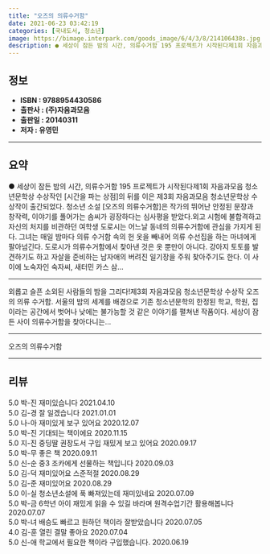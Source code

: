 ```yaml
---
title: "오즈의 의류수거함"
date: 2021-06-23 03:42:19
categories: [국내도서, 청소년]
image: https://bimage.interpark.com/goods_image/6/4/3/8/214106438s.jpg
description: ● 세상이 잠든 밤의 시간, 의류수거함 195 프로젝트가 시작된다제1회 자음과모음 청소년문학상 수상작인 [시간을 파는 상점]의 뒤를 이은 제3회 자음과모음 청소년문학상 수상작이 출간되었다. 청소년 소설 [오즈의 의류수거함]은 작가의 뛰어난 안정된 문장과 창작력, 이야기를 풀어가는 솜
---
```


## **정보**

- **ISBN : 9788954430586**
- **출판사 : (주)자음과모음**
- **출판일 : 20140311**
- **저자 : 유영민**

------



## **요약**

●  세상이 잠든 밤의 시간, 의류수거함 195 프로젝트가 시작된다제1회 자음과모음 청소년문학상 수상작인 [시간을 파는 상점]의  뒤를 이은 제3회 자음과모음 청소년문학상 수상작이 출간되었다. 청소년 소설 [오즈의 의류수거함]은 작가의 뛰어난 안정된 문장과 창작력, 이야기를 풀어가는 솜씨가 굉장하다는 심사평을 받았다.외고 시험에 불합격하고 자신의 처지를 비관하던 여학생 도로시는 어느날 동네의 의류수거함에 관심을 가지게 된다. 그녀는 매일 밤마다 의류 수거함 속의 헌 옷을 빼내어 의류 수선집을 하는 마녀에게 팔아넘긴다. 도로시가 의류수거함에서 찾아낸 것은 옷 뿐만이 아니다. 강아지 토토를 발견하기도 하고 자살을 준비하는 남자애의 버려진 일기장을 주워 찾아주기도 한다. 이 사이에 노숙자인 숙자씨, 새터민 카스 삼...

------

외롭고 슬픈 소외된 사람들의 밤을 그리다!제3회 자음과모음 청소년문학상 수상작 오즈의 의류 수거함. 서울의 밤의 세계를 배경으로 기존 청소년문학의 한정된 학교, 학원, 집이라는 공간에서 벗어나 낮에는 불가능할 것 같은 이야기를 펼쳐낸 작품이다. 세상이 잠든 사이 의류수거함을 찾아다니는... 

------


오즈의 의류수거함 

------


## **리뷰** 

5.0 박-진 재미있습니다 2021.04.10 <br/>5.0 김-경 잘 일겠습니다 2021.01.01 <br/>5.0 나-아 재미있게 보구 있어요 2020.12.07 <br/>5.0 박-진 기대되는 책이에요 2020.11.15 <br/>5.0 지-진 중딩딸 권장도서 구입 재밌게 보고 있어요 2020.09.17 <br/>5.0 박-무 좋은 책 2020.09.11 <br/>5.0 신-순 중3  조카에게 선물하는 책입니다 2020.09.03 <br/>5.0 김-덕 재미있어요 스준적절 2020.08.29 <br/>5.0 김-준 재미있어요 2020.08.29 <br/>5.0 이-실 청소년소설에 푹 빠져있는데 재미있네요 2020.07.09 <br/>5.0 박-금 6학년 아이 재밌게 읽을 수 있길 바라며 원격수업기간 활용해봅니다 2020.07.07 <br/>5.0 박-녀 배승도 빠르고 원하던 책이라 잘받았습니다  2020.07.05 <br/>4.0 김-훈 열린 결말 좋아요 2020.07.04 <br/>5.0 신-애 학교에서 필요한 책이라 구입했습니다. 2020.06.19 <br/>